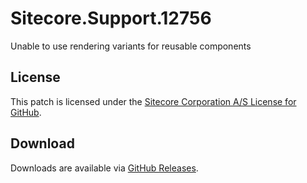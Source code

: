 # Sitecore.Support.12756
Unable to use rendering variants for reusable components

## License  
This patch is licensed under the [Sitecore Corporation A/S License for GitHub](https://github.com/sitecoresupport/Sitecore.Support.12756/blob/master/LICENSE).  

## Download  
Downloads are available via [GitHub Releases](https://github.com/sitecoresupport/Sitecore.Support.12756/releases).  
